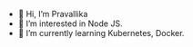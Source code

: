 - 👋 Hi, I’m Pravallika
- 👀 I’m interested in Node JS.
- 🌱 I’m currently learning Kubernetes, Docker.

<!---
Pravallika117/Pravallika117 is a ✨ special ✨ repository because its `README.md` (this file) appears on your GitHub profile.
You can click the Preview link to take a look at your changes.
--->
